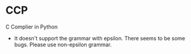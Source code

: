 # CCP
C Complier in Python

* It doesn't support the grammar with epsilon. There seems to be some bugs. Please use non-epsilon grammar.
